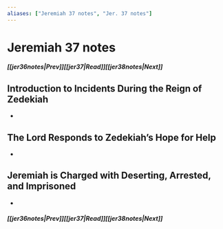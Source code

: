```yaml
---
aliases: ["Jeremiah 37 notes", "Jer. 37 notes"]
---
```

# Jeremiah 37 notes
##### <span class=arrow-left></span>[[jer36notes|Prev]]<span class=navigation-separator></span>[[jer37|Read]]<span class=navigation-separator></span>[[jer38notes|Next]]<span class=arrow-right></span>
## Introduction to Incidents During the Reign of Zedekiah
- 
## The Lord Responds to Zedekiah’s Hope for Help
- 
## Jeremiah is Charged with Deserting, Arrested, and Imprisoned
- 
##### <span class=arrow-left></span>[[jer36notes|Prev]]<span class=navigation-separator></span>[[jer37|Read]]<span class=navigation-separator></span>[[jer38notes|Next]]<span class=arrow-right></span>
